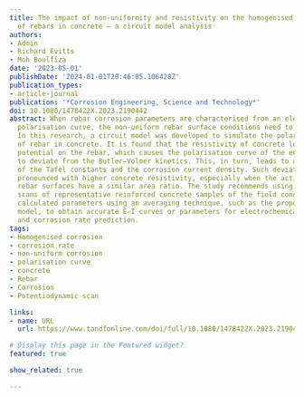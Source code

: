 ```yaml
---
title: The impact of non-uniformity and resistivity on the homogenised corrosion parameters
  of rebars in concrete – a circuit model analysis
authors:
- Admin
- Richard Evitts
- Moh Boulfiza
date: '2023-05-01'
publishDate: '2024-01-01T20:46:05.106428Z'
publication_types:
- article-journal
publication: '*Corrosion Engineering, Science and Technology*'
doi: 10.1080/1478422X.2023.2190442
abstract: When rebar corrosion parameters are characterised from an electrochemical
  polarisation curve, the non-uniform rebar surface conditions need to be considered.
  In this research, a circuit model was developed to simulate the polarisation behaviour
  of rebar in concrete. It is found that the resistivity of concrete leads to non-uniform
  potential on the rebar, which causes the polarisation curve of the entire rebar
  to deviate from the Butler–Volmer kinetics. This, in turn, leads to an overestimation
  of the Tafel constants and the corrosion current density. Such deviations are more
  pronounced with higher concrete resistivity, especially when the active and passive
  rebar surfaces have a similar area ratio. The study recommends using potentiodynamic
  scans of representative reinforced concrete samples of the field conditions or the
  calculated parameters using an averaging technique, such as the proposed circuit
  model, to obtain accurate E-I curves or parameters for electrochemical modelling
  and corrosion rate prediction.
tags:
- Homogenised corrosion
- corrosion rate
- non-uniform corrosion
- polarisation curve
- concrete
- Rebar
- Corrosion
- Potentiodynamic scan

links:
- name: URL
  url: https://www.tandfonline.com/doi/full/10.1080/1478422X.2023.2190442

# Display this page in the Featured widget?
featured: true

show_related: true

---
```

